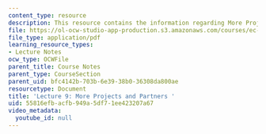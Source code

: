 ```yaml
---
content_type: resource
description: This resource contains the information regarding More Projects and Partners.
file: https://ol-ocw-studio-app-production.s3.amazonaws.com/courses/ec-701j-d-lab-i-development-fall-2009/55816efbacfb949a5df71ee423207a67_MITEC_701JF09_lec09_nb.pdf
file_type: application/pdf
learning_resource_types:
- Lecture Notes
ocw_type: OCWFile
parent_title: Course Notes
parent_type: CourseSection
parent_uid: bfc4142b-703b-6e39-38b0-36308da800ae
resourcetype: Document
title: 'Lecture 9: More Projects and Partners '
uid: 55816efb-acfb-949a-5df7-1ee423207a67
video_metadata:
  youtube_id: null
---
```


